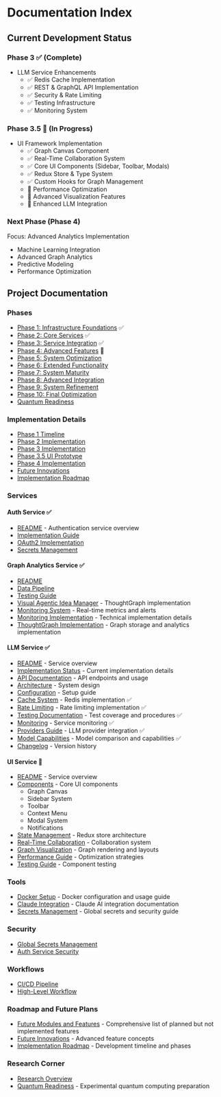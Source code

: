 # Documentation Index

## Current Development Status
### Phase 3 ✅ (Complete)
- LLM Service Enhancements
  - ✅ Redis Cache Implementation
  - ✅ REST & GraphQL API Implementation
  - ✅ Security & Rate Limiting
  - ✅ Testing Infrastructure
  - ✅ Monitoring System

### Phase 3.5 🚀 (In Progress)
- UI Framework Implementation
  - ✅ Graph Canvas Component
  - ✅ Real-Time Collaboration System
  - ✅ Core UI Components (Sidebar, Toolbar, Modals)
  - ✅ Redux Store & Type System
  - ✅ Custom Hooks for Graph Management
  - 🔄 Performance Optimization
  - 🔄 Advanced Visualization Features
  - 🔄 Enhanced LLM Integration

### Next Phase (Phase 4)
Focus: Advanced Analytics Implementation
- Machine Learning Integration
- Advanced Graph Analytics
- Predictive Modeling
- Performance Optimization

## Project Documentation

### Phases
- [Phase 1: Infrastructure Foundations](phases/phase1.md) ✅
- [Phase 2: Core Services](phases/phase2.md) ✅
- [Phase 3: Service Integration](phases/phase3.md) ✅
- [Phase 4: Advanced Features](phases/phase4.md) 📅
- [Phase 5: System Optimization](phases/phase5.md)
- [Phase 6: Extended Functionality](phases/phase6.md)
- [Phase 7: System Maturity](phases/phase7.md)
- [Phase 8: Advanced Integration](phases/phase8.md)
- [Phase 9: System Refinement](phases/phase9.md)
- [Phase 10: Final Optimization](phases/phase10.md)
- [Quantum Readiness](phases/quantum-readiness.md)

### Implementation Details
- [Phase 1 Timeline](implementation/phase1-timeline.md)
- [Phase 2 Implementation](implementation/phase2-implementation.md)
- [Phase 3 Implementation](implementation/phase3-implementation.md)
- [Phase 3.5 UI Prototype](implementation/phase3.5-prototype.md)
- [Phase 4 Implementation](implementation/phase4-implementation.md)
- [Future Innovations](implementation/future-innovations.md)
- [Implementation Roadmap](implementation/roadmap.md)

### Services

#### Auth Service ✅
- [README](services/auth-service/README.md) - Authentication service overview
- [Implementation Guide](services/auth-service/docs/implementation.md)
- [OAuth2 Implementation](services/auth-service/docs/oauth2-implementation.md)
- [Secrets Management](services/auth-service/docs/secrets-management.md)

#### Graph Analytics Service ✅
- [README](services/graph-analytics-service/README.md)
- [Data Pipeline](services/graph-analytics-service/docs/data-pipeline.md)
- [Testing Guide](services/graph-analytics-service/docs/testing.md)
- [Visual Agentic Idea Manager](services/graph-analytics-service/docs/thought-graph.md) - ThoughtGraph implementation
- [Monitoring System](services/graph-analytics-service/docs/monitoring.md) - Real-time metrics and alerts
- [Monitoring Implementation](services/graph-analytics-service/docs/implementation/monitoring.md) - Technical implementation details
- [ThoughtGraph Implementation](services/graph-analytics-service/docs/implementation/thought-graph.md) - Graph storage and analytics implementation

#### LLM Service ✅
- [README](services/llm-service/README.md) - Service overview
- [Implementation Status](services/llm-service/docs/implementation.md) - Current implementation details
- [API Documentation](services/llm-service/docs/api.md) - API endpoints and usage
- [Architecture](services/llm-service/docs/architecture.md) - System design
- [Configuration](services/llm-service/docs/configuration.md) - Setup guide
- [Cache System](services/llm-service/docs/cache.md) - Redis implementation ✅
- [Rate Limiting](services/llm-service/docs/rate-limiting.md) - Rate limiting implementation ✅
- [Testing Documentation](services/llm-service/docs/testing.md) - Test coverage and procedures ✅
- [Monitoring](services/llm-service/docs/monitoring.md) - Service monitoring ✅
- [Providers Guide](services/llm-service/docs/providers.md) - LLM provider integration ✅
- [Model Capabilities](services/llm-service/docs/LLM-model-comparisons.md) - Model comparison and capabilities ✅
- [Changelog](services/llm-service/CHANGELOG.md) - Version history

#### UI Service 🚀
- [README](services/ui-service/README.md) - Service overview
- [Components](services/ui-service/docs/components.md) - Core UI components
  - Graph Canvas
  - Sidebar System
  - Toolbar
  - Context Menu
  - Modal System
  - Notifications
- [State Management](services/ui-service/docs/state.md) - Redux store architecture
- [Real-Time Collaboration](services/ui-service/docs/collaboration.md) - Collaboration system
- [Graph Visualization](services/ui-service/docs/visualization.md) - Graph rendering and layouts
- [Performance Guide](services/ui-service/docs/performance.md) - Optimization strategies
- [Testing Guide](services/ui-service/docs/testing.md) - Component testing

### Tools
- [Docker Setup](tools/docker.md) - Docker configuration and usage guide
- [Claude Integration](tools/claude.md) - Claude AI integration documentation
- [Secrets Management](tools/secrets-management.md) - Global secrets and security guide

### Security
- [Global Secrets Management](tools/secrets-management.md)
- [Auth Service Security](services/auth-service/docs/secrets-management.md)

### Workflows
- [CI/CD Pipeline](workflows/cicd.md)
- [High-Level Workflow](workflows/high-level-workflow.md)

### Roadmap and Future Plans
- [Future Modules and Features](FUTURE_MODULES.md) - Comprehensive list of planned but not implemented features
- [Future Innovations](implementation/future-innovations.md) - Advanced feature concepts
- [Implementation Roadmap](implementation/roadmap.md) - Development timeline and phases

### Research Corner
- [Research Overview](research-corner/README.md)
- [Quantum Readiness](phases/quantum-readiness.md) - Experimental quantum computing preparation